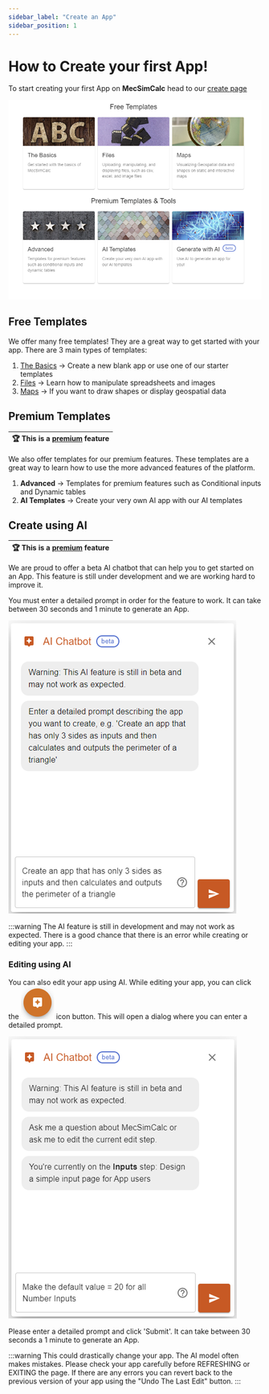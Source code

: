 ```yaml
---
sidebar_label: "Create an App"
sidebar_position: 1
---
```


# How to Create your first App!

To start creating your first App on **MecSimCalc** head to our [create page](https://mecsimcalc.com/create)

![create page](/docs/getting-started/create_options.png)

## Free Templates

We offer many free templates! They are a great way to get started with your app. There are 3 main types of templates:

1. [The Basics](./example-1) -> Create a new blank app or use one of our starter templates
2. [Files](../files/overview) -> Learn how to manipulate spreadsheets and images
3. [Maps](../maps/overview) -> If you want to draw shapes or display geospatial data

## Premium Templates

| :trophy: This is a [premium](https://mecsimcalc.com/pricing) feature |
| -------------------------------------------------------------------- |

We also offer templates for our premium features. These templates are a great way to learn how to use the more advanced features of the platform.

1. **Advanced** -> Templates for premium features such as Conditional inputs and Dynamic tables
2. **AI Templates** -> Create your very own AI app with our AI templates

## Create using AI

| :trophy: This is a [premium](https://mecsimcalc.com/pricing) feature |
| -------------------------------------------------------------------- |

We are proud to offer a beta AI chatbot that can help you to get started on an App. This feature is still under development and we are working hard to improve it.

You must enter a detailed prompt in order for the feature to work. It can take between 30 seconds and 1 minute to generate an App.

![Example prompt](/docs/getting-started/create_using_ai_prompt.png)

:::warning
The AI feature is still in development and may not work as expected. There is a good chance that there is an error while creating or editing your app.
:::

### Editing using AI

You can also edit your app using AI. While editing your app, you can click the ![brain](/docs/getting-started/ai_edit_btn.png) icon button. This will open a dialog where you can enter a detailed prompt.

![edit using ai](/docs/getting-started/edit_using_ai_prompt.png)

Please enter a detailed prompt and click 'Submit'. It can take between 30 seconds a 1 minute to generate an App.

:::warning
This could drastically change your app. The AI model often makes mistakes. Please check your app carefully before REFRESHING or EXITING the page.
If there are any errors you can revert back to the previous version of your app using the "Undo The Last Edit" button.
:::

